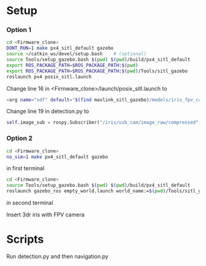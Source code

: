 # Setup

### Option 1

```bash
cd <Firmware_clone>
DONT_RUN=1 make px4_sitl_default gazebo
source ~/catkin_ws/devel/setup.bash    # (optional)
source Tools/setup_gazebo.bash $(pwd) $(pwd)/build/px4_sitl_default
export ROS_PACKAGE_PATH=$ROS_PACKAGE_PATH:$(pwd)
export ROS_PACKAGE_PATH=$ROS_PACKAGE_PATH:$(pwd)/Tools/sitl_gazebo
roslaunch px4 posix_sitl.launch
```

Change line 16 in <Firmware_clone>/launch/posix_sitl.launch to 
```bash
<arg name="sdf" default="$(find mavlink_sitl_gazebo)/models/iris_fpv_cam/iris_fpv_cam.sdf"/>
```

Change line 19 in detection.py to 
```python
self.image_sub = rospy.Subscriber("/iris/usb_cam/image_raw/compressed", CompressedImage, self.callback, queue_size=1)
```

### Option 2

```bash
cd <Firmware_clone>
no_sim=1 make px4_sitl_default gazebo
```
in first terminal

```bash
cd <Firmware_clone>
source Tools/setup_gazebo.bash $(pwd) $(pwd)/build/px4_sitl_default
roslaunch gazebo_ros empty_world.launch world_name:=$(pwd)/Tools/sitl_gazebo/worlds/iris.world
```
in second terminal

Insert 3dr iris with FPV camera

# Scripts

Run detection.py and then navigation.py

